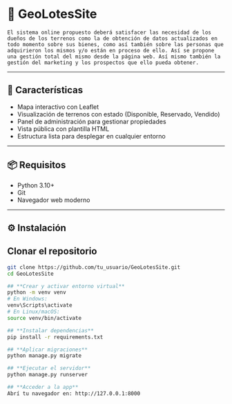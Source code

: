 # 🏡 GeoLotesSite

	El sistema online propuesto deberá satisfacer las necesidad de los dueños de los terrenos como la de obtención de datos actualizados en todo momento sobre sus bienes, como así también sobre las personas que adquirieron los mismos y/o están en proceso de ello. Así se propone una gestión total del mismo desde la página web. Así mismo también la gestión del marketing y los prospectos que ello pueda obtener.


---

## 🚀 Características

- Mapa interactivo con Leaflet
- Visualización de terrenos con estado (Disponible, Reservado, Vendido)
- Panel de administración para gestionar propiedades
- Vista pública con plantilla HTML
- Estructura lista para desplegar en cualquier entorno

---

## 📦 Requisitos

- Python 3.10+
- Git
- Navegador web moderno

---

## ⚙️ Instalación

## **Clonar el repositorio**

```bash
git clone https://github.com/tu_usuario/GeoLotesSite.git
cd GeoLotesSite

## **Crear y activar entorno virtual**
python -m venv venv
# En Windows:
venv\Scripts\activate
# En Linux/macOS:
source venv/bin/activate

## **Instalar dependencias**
pip install -r requirements.txt

## **Aplicar migraciones**
python manage.py migrate

## **Ejecutar el servidor**
python manage.py runserver

## **Acceder a la app**
Abrí tu navegador en: http://127.0.0.1:8000

